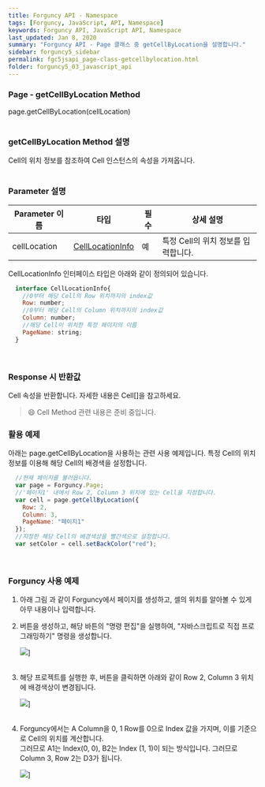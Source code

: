 ```yaml
---
title: Forguncy API - Namespace
tags: [Forguncy, JavaScript, API, Namespace]
keywords: Forguncy API, JavaScript API, Namespace
last_updated: Jan 8, 2020
summary: "Forguncy API - Page 클래스 중 getCellByLocation을 설명합니다."
sidebar: forguncy5_sidebar
permalink: fgc5jsapi_page-class-getcellbylocation.html
folder: forguncy5_03_javascript_api
---
```


### Page - getCellByLocation Method
page.getCellByLocation(cellLocation)
<br /><br />

### getCellByLocation Method 설명
Cell의 위치 정보를 참조하여 Cell 인스턴스의 속성을 가져옵니다.
<br /><br />

### Parameter 설명

| Parameter 이름 | 타입 | 필수 | 상세 설명 |
| --- | --- | --- | --- |
| cellLocation | [CellLocationInfo]() | 예 | 특정 Cell의 위치 정보를 입력합니다. |

CellLocationInfo 인터페이스 타입은 아래와 같이 정의되어 있습니다.

~~~javascript
  interface CellLocationInfo{
    //0부터 해당 Cell의 Row 위치까지의 index값
    Row: number;
    //0부터 해당 Cell의 Column 위치까지의 index값
    Column: number;
    //해당 Cell이 위치한 특정 페이지의 이름
    PageName: string;
  }
~~~

<br />

### Response 시 반환값
Cell 속성을 반환합니다. 자세한 내용은 Cell[]을 참고하세요.

> 😄 Cell Method 관련 내용은 준비 중입니다.

<!-- <br /><br /> 위 memo를 삭제할 때 comment 제거 -->

### 활용 예제
아래는 page.getCellByLocation을 사용하는 관련 사용 예제입니다. 특정 Cell의 위치 정보를 이용해 해당 Cell의 배경색을 설정합니다.
<br />

~~~javascript
  //현재 페이지를 불러옵니다.
  var page = Forguncy.Page;
  //'페이지1' 내에서 Row 2, Column 3 위치에 있는 Cell을 지정합니다.
  var cell = page.getCellByLocation({
    Row: 2,
    Column: 3,
    PageName: "페이지1"
  });
  //지정한 해당 Cell의 배경색상을 빨간색으로 설정합니다.
  var setColor = cell.setBackColor("red");
~~~

<br />

### Forguncy 사용 예제

1. 아래 그림 과 같이 Forguncy에서 페이지를 생성하고, 셀의 위치를 알아볼 수 있게 아무 내용이나 입력합니다.

2. 버튼을 생성하고, 해당 바튼의 "명령 편집"을 실행하여, "자바스크립트로 직접 프로그래밍하기" 명령을 생성합니다.

    ![]({{site.url}}/images/forguncy5/ex-ss_page-getcellbylocation01.png)]
    <br /><br />
    
3. 해당 프로젝트를 실행한 후, 버튼을 클릭하면 아래와 같이 Row 2, Column 3 위치에 배경색상이 변경됩니다.
    
    ![]({{site.url}}/images/forguncy5/ex-ss_page-getcellbylocation02.png)]
    <br /><br />

4. Forguncy에서는 A Column을 0, 1 Row를 0으로 Index 값을 가지며, 이를 기준으로 Cell의 위치를 계산합니다.<br />
    그러므로 A1는 Index(0, 0), B2는 Index (1, 1)이 되는 방식입니다. 그러므로 Column 3, Row 2는 D3가 됩니다.

    ![]({{site.url}}/images/forguncy5/ex-ss_page-getcellbylocation03.png)]

<br /><br />